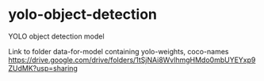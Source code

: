 # yolo-object-detection
YOLO object detection model

Link to folder data-for-model containing yolo-weights, coco-names
https://drive.google.com/drive/folders/1tSjNAi8WvlhmgHMdo0mbUYEYxp9ZUdMK?usp=sharing
